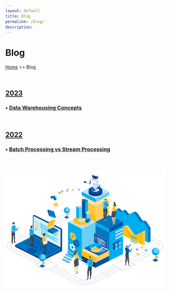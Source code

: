 ```yaml
---
layout: default
title: Blog
permalink: /blog/
description:
---
```

# Blog

[Home](../) >> Blog

<br>

<H2><u><b>2023</b></u></H2>
<!-- Example of using hardpath below: -->
<H3>• <a href="./2023/07/15/Data-Warehousing-Concepts">Data Warehousing Concepts</a></H3>

<br>

<H2><u><b>2022</b></u></H2>
<!-- Example of using hardpath below: -->
<H3>• <a href="./2022/11/15/Batch-Processing-vs-Stream-Processing">Batch Processing vs Stream Processing</a></H3>

<!-- Example of using permalink feature below: -->
<!-- <H3 style="margin-bottom:0;">• <a href="/blog/testing/">Testing</a></H3> -->

<br>

<br>

<img src="/blog/blog_page_image.png" alt="blog_page_image" width="500">